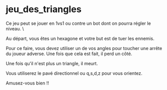 # jeu_des_triangles

Ce jeu peut se jouer en 1vs1 ou contre un bot dont on pourra régler le niveau. \

Au départ, vous êtes un hexagone et votre but est de tuer les ennemis.

Pour ce faire, vous devez utiliser un de vos angles pour toucher une arrête du joueur adverse. Une fois que cela est fait, il perd un côté. 

Une fois qu'il n'est plus un triangle, il meurt.

Vous utiliserez le pavé directionnel ou q,s,d,z pour vous orientez.

Amusez-vous bien !!
